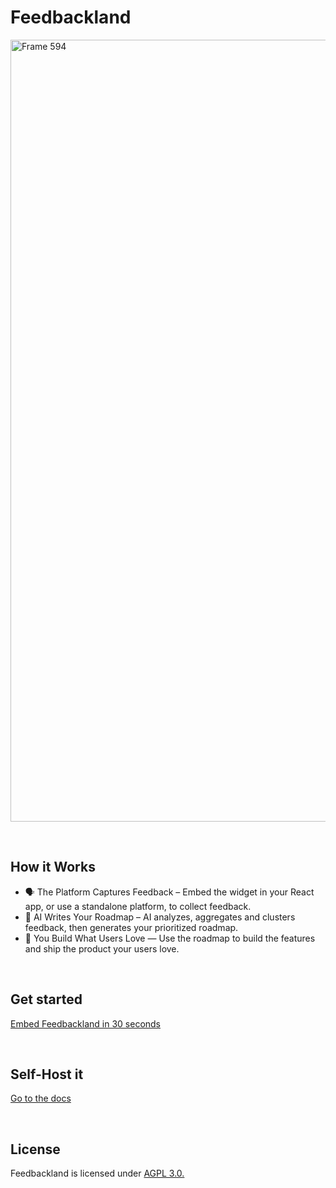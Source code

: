# Feedbackland

<img width="2473" height="1251" alt="Frame 594" src="https://github.com/user-attachments/assets/eb3bc90f-c5ba-465d-af83-5b639f6ee20b" />


&nbsp;

## How it Works

- 🗣️ The Platform Captures Feedback – Embed the widget in your React app, or use a standalone platform, to collect feedback.
- 🤖 AI Writes Your Roadmap – AI analyzes, aggregates and clusters feedback, then generates your prioritized roadmap.
- 🚀 You Build What Users Love — Use the roadmap to build the features and ship the product your users love.

&nbsp;
&nbsp;
&nbsp;

## Get started

[Embed Feedbackland in 30 seconds](http://feedbackland.com/#embed)

&nbsp;
&nbsp;
&nbsp;

## Self-Host it

[Go to the docs](https://github.com/feedbackland/feedbackland/blob/main/SELFHOSTING.md)

&nbsp;
&nbsp;
&nbsp;

## License

Feedbackland is licensed under [AGPL 3.0.](https://github.com/feedbackland/feedbackland?tab=AGPL-3.0-1-ov-file)
